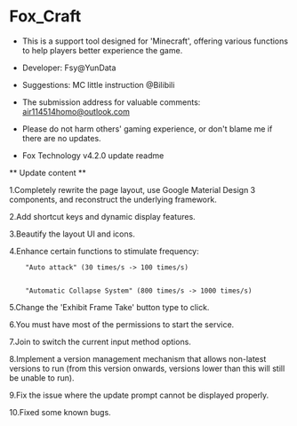 # Fox_Craft
- This is a support tool designed for 'Minecraft', offering various functions to help players better experience the game.


 - Developer: Fsy@YunData
 - Suggestions: MC little instruction @Bilibili

-  The submission address for valuable comments: air114514homo@outlook.com

- Please do not harm others' gaming experience, or don't blame me if there are no updates.


* Fox Technology v4.2.0 update readme


** Update content **


1.Completely rewrite the page layout, use Google Material Design 3 components, and reconstruct the underlying framework.


2.Add shortcut keys and dynamic display features.


3.Beautify the layout UI and icons.


4.Enhance certain functions to stimulate frequency:


		"Auto attack" (30 times/s -> 100 times/s)
		
		
		"Automatic Collapse System" (800 times/s -> 1000 times/s)
		
		
5.Change the 'Exhibit Frame Take' button type to click.


6.You must have most of the permissions to start the service.


7.Join to switch the current input method options.


8.Implement a version management mechanism that allows non-latest versions to run (from this version onwards, versions lower than this will still be unable to run).


9.Fix the issue where the update prompt cannot be displayed properly.


10.Fixed some known bugs.

